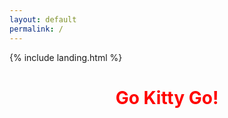 ```yaml
---
layout: default
permalink: /
---
```


<link rel="shortcut icon" type="image/x-icon" href="{{ "/image/favicon.ico" | prepend: site.baseurl }}" >
{% include landing.html %}

<style>
@keyframes rainbow {
  0% { color: red; }
  20% { color: orange; }
  40% { color: yellow; }
  60% { color: green; }
  80% { color: blue; }
  100% { color: violet; }
}

.page-title {
  animation: rainbow 5s infinite; /* Change 5s to adjust speed */
  text-align: center; /* Center the text */
  cursor: pointer; /* Change cursor on hover */
}

.scroll-text {
  text-align: center; /* Center the text */
  overflow: hidden;
  white-space: nowrap;
}

.scroll-text .rainbow-text {
  display: inline-block;
  animation: scroll 10s linear infinite; /* Change 10s to adjust speed */
}

@keyframes scroll {
  0% { transform: translateX(100%); }
  100% { transform: translateX(-100%); }
}
</style>

<audio id="kittyAudio" src="/sounds/kitty.mp3"></audio> <!-- Change the path to your kitty.mp3 file -->

<h1 class="page-title" onclick="playKittySound()">Go Kitty Go!</h1>

<div class="scroll-text">
  <span class="rainbow-text">Go kitty, go kitty Go kitty, go, and just Ride kitty, ride kitty Ride kitty, roll Go, 
    go, go kitty, go, just Go, go, go kitty, go, just Go, go, go kitty, go, just Go, go, go </span>
</div>

<script>
function playKittySound() {
  var audio = document.getElementById("kittyAudio");
  audio.play();
}

document.addEventListener("DOMContentLoaded", function() {
    var attribution = document.getElementById("attribution");
    if (attribution) {
        attribution.style.display = "none";
    }
});    
</script>
